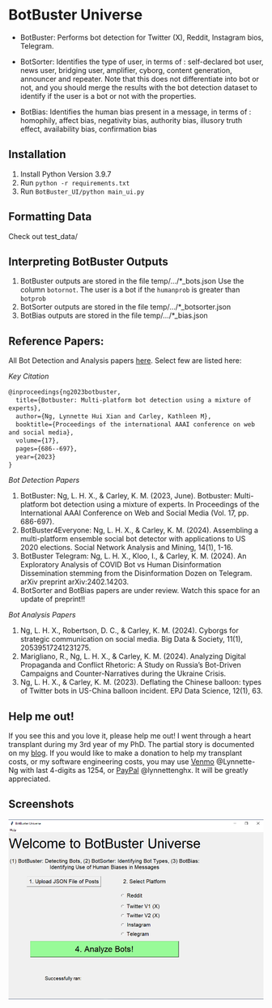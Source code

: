 # BotBuster Universe

- BotBuster: Performs bot detection for Twitter (X), Reddit, Instagram bios, Telegram. 

- BotSorter: Identifies the type of user, in terms of : self-declared bot user, news user, bridging user, amplifier, cyborg, content generation, announcer and repeater.
Note that this does not differentiate into bot or not, and you should merge the results with the bot detection dataset to identify if the user is a bot or not with the properties.

- BotBias: Identifies the human bias present in a message, in terms of : homophily, affect bias, negativity bias, authority bias, illusory truth effect, availability bias, confirmation bias

## Installation
1. Install Python Version 3.9.7
2. Run `python -r requirements.txt`
3. Run `BotBuster_UI/python main_ui.py`

## Formatting Data
Check out test_data/

## Interpreting BotBuster Outputs
1. BotBuster outputs are stored in the file temp/.../*_bots.json
Use the column `botornot`. The user is a bot if the `humanprob` is greater than `botprob`
2. BotSorter outputs are stored in the file temp/.../*_botsorter.json
3. BotBias outputs are stored in the file temp/.../*_bias.json

## Reference Papers:
All Bot Detection and Analysis papers <a href="https://quarbby.github.io/research/botbuster_universe.html" target="_blank">here</a>. Select few are listed here:

*Key Citation*
```
@inproceedings{ng2023botbuster,
  title={Botbuster: Multi-platform bot detection using a mixture of experts},
  author={Ng, Lynnette Hui Xian and Carley, Kathleen M},
  booktitle={Proceedings of the international AAAI conference on web and social media},
  volume={17},
  pages={686--697},
  year={2023}
}
```

*Bot Detection Papers*
1. BotBuster: Ng, L. H. X., & Carley, K. M. (2023, June). Botbuster: Multi-platform bot detection using a mixture of experts. In Proceedings of the International AAAI Conference on Web and Social Media (Vol. 17, pp. 686-697).
3. BotBuster4Everyone: Ng, L. H. X., & Carley, K. M. (2024). Assembling a multi-platform ensemble social bot detector with applications to US 2020 elections. Social Network Analysis and Mining, 14(1), 1-16.
4. BotBuster Telegram: Ng, L. H. X., Kloo, I., & Carley, K. M. (2024). An Exploratory Analysis of COVID Bot vs Human Disinformation Dissemination stemming from the Disinformation Dozen on Telegram. arXiv preprint arXiv:2402.14203.
5. BotSorter and BotBias papers are under review. Watch this space for an update of preprint!! 

*Bot Analysis Papers*
1. Ng, L. H. X., Robertson, D. C., & Carley, K. M. (2024). Cyborgs for strategic communication on social media. Big Data & Society, 11(1), 20539517241231275.
2. Marigliano, R., Ng, L. H. X., & Carley, K. M. (2024). Analyzing Digital Propaganda and Conflict Rhetoric: A Study on Russia’s Bot-Driven Campaigns and Counter-Narratives during the Ukraine Crisis.
3. Ng, L. H. X., & Carley, K. M. (2023). Deflating the Chinese balloon: types of Twitter bots in US-China balloon incident. EPJ Data Science, 12(1), 63.

## Help me out!
If you see this and you love it, please help me out! 
I went through a heart transplant during my 3rd year of my PhD. The partial story is documented on my  <a href="https://quarbby.github.io/blog/hearttransplant.html" target="_blank">blog</a>. 
If you would like to make a donation to help my transplant costs, or my software engineering costs, you may use <a href="https://venmo.com/u/Lynnette-Ng" target="_blank" >Venmo</a> @Lynnette-Ng with last 4-digits as 1254, or <a href="https://paypal.me/lynnettenghx?country.x=SG" target="_blank">PayPal</a> @lynnettenghx.
It will be greatly appreciated. 

## Screenshots
![screenshot](./screenshot_2.PNG)
